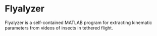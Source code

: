 # Flyalyzer

Flyalyzer is a self-contained MATLAB program for extracting kinematic parameters from videos of insects in tethered flight.
